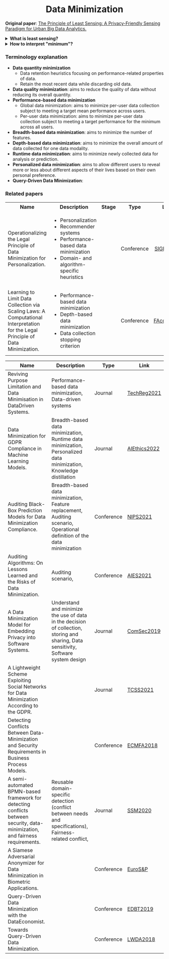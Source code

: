 <h1 align="center">
  <b>Data Minimization</b><br>
</h1>

**Original paper**: [The Principle of Least Sensing: A Privacy-Friendly Sensing Paradigm for Urban Big Data Analytics.](https://dl.acm.org/doi/abs/10.1145/3522696)

<details>
<summary><strong>What is least sensing?</strong></summary>
<em>When conducting urban big data analysis involving personal data, a data processing entity must sense and collect only the minimum information necessary for the specified analysis purpose.</em>
</details>

<details>
<summary><strong>How to interpret "minimum"?</strong></summary>
The first and perhaps most intuitive explanation of minimum is on the <em>data quantity</em>, i.e., sensing the smallest amount of data required for the purpose. Actually, other interpretations exist, such as <em>data precision</em>, <em>data sensitivity</em>, and <em>data predictability</em>.
</details>

### Terminology explanation
+ **Data quantity minimization**
  + Data retention heuristics focusing on performance-related properties of data.
  + Retain the most recent data while discarding old data.
+ **Data quality minimization**: aims to reduce the quality of data without reducing its overall quantity.
+ **Performance-based data minimization**
  + Global data minimization: aims to minimize per-user data collection subject to meeting a target mean performance across users.
  + Per-user data minimization: aims to minimize per-user data collection subject to meeting a target performance for the minimum across all users.
+ **Breadth-based data minimization**: aims to minimize the number of features.
+ **Depth-based data minimization**: aims to minimize the overall amount of data collected for one data modality.
+ **Runtime data minimization**: aims to minimize newly collected data for analysis or prediction.
+ **Personalized data minimization**: aims to allow different users to reveal more or less about different aspects of their lives based on their own personal preference.
+ **Query-Driven Data Minimization**:

### Related papers
<table>
  <tbody>
    <tr>
      <th>Name</th>
      <th align="center">Description</th>
      <th align="center">Stage</th>
      <th align="center">Type</th>
      <th align="center">Link</th>
    </tr>
    <tr>
      <td align="left">Operationalizing the Legal Principle of Data Minimization for Personalization.</td>
      <td align="left">
        <ul>
          <li>Personalization</li>
          <li>Recommender systems</li>
          <li>Performance-based data minimization</li>
          <li>Domain- and algorithm-specific heuristics</li>
        </ul>
      </td>
      <td align="center"></td>
      <td align="center">Conference</td>
      <td align="center">
        <a href="https://dl.acm.org/doi/abs/10.1145/3397271.3401034">
          SIGIR2020
        </a>
      </td>
    </tr>
    <tr>
      <td align="left">Learning to Limit Data Collection via Scaling Laws: A Computational Interpretation for the Legal Principle of Data Minimization.</td>
      <td align="left">
        <ul>
          <li>Performance-based data minimization</li>
          <li>Depth-based data minimization</li>
          <li>Data collection stopping criterion</li>
        </ul>
      </td>
      <td align="center"></td>
      <td align="center">Conference</td>
      <td align="center">
        <a href="https://dl.acm.org/doi/abs/10.1145/3531146.3533148">
          FAccT2022
        </a>
      </td>
    </tr>
  </tbody>
</table>

| Name        | Description | Type        | Link        |
| ----------- | ----------- | ----------- | ----------- |
| Reviving Purpose Limitation and Data Minimisation in DataDriven Systems. | Performance-based data minimization, Data-driven systems | Journal | [TechReg2021](https://techreg.org/article/download/10986/version/10973/11960/20667) |
| Data Minimization for GDPR Compliance in Machine Learning Models. | Breadth-based data minimization, Runtime data minimization, Personalized data minimization, Knowledge distillation | Journal | [AIEthics2022](https://link.springer.com/article/10.1007/s43681-021-00095-8) |
| Auditing Black-Box Prediction Models for Data Minimization Compliance. | Breadth-based data minimization, Feature replacement, Auditing scenario, Operational definition of the data minimization | Conference | [NIPS2021](https://proceedings.neurips.cc/paper/2021/file/ac6b3cce8c74b2e23688c3e45532e2a7-Paper.pdf) |
| Auditing Algorithms: On Lessons Learned and the Risks of Data Minimization. | Auditing scenario,  | Conference | [AIES2021](https://dl.acm.org/doi/abs/10.1145/3375627.3375852) |
| A Data Minimization Model for Embedding Privacy into Software Systems. | Understand and minimize the use of data in the decision of collection, storing and sharing, Data sensitivity, Software system design | Journal | [ComSec2019](https://www.sciencedirect.com/science/article/pii/S0167404818309106) |
| A Lightweight Scheme Exploiting Social Networks for Data Minimization According to the GDPR. | | Journal | [TCSS2021](https://ieeexplore.ieee.org/abstract/document/9330798) |
| Detecting Conflicts Between Data-Minimization and Security Requirements in Business Process Models. | | Conference | [ECMFA2018](https://link.springer.com/chapter/10.1007/978-3-319-92997-2_12) |
| A semi-automated BPMN-based framework for detecting conflicts between security, data-minimization, and fairness requirements. | Reusable domain-specific detection (conflict between needs and specifications), Fairness-related conflict,  | Journal | [SSM2020](https://link.springer.com/article/10.1007/s10270-020-00781-x) |
| A Siamese Adversarial Anonymizer for Data Minimization in Biometric Applications. | | Conference | [EuroS&P](https://ieeexplore.ieee.org/abstract/document/9229760) |
| Query-Driven Data Minimization with the DataEconomist. | | Conference | [EDBT2019](https://openproceedings.org/2019/conf/edbt/EDBT19_paper_365.pdf) |
| Towards Query-Driven Data Minimization. | | Conference | [LWDA2018](https://ceur-ws.org/Vol-2191/paper39.pdf) |


<!-- #### Data precision

#### Data sensitivity

#### Data predictability -->